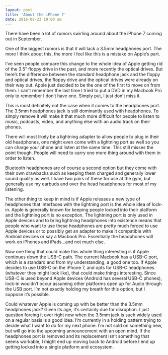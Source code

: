 ```yaml
---
layout: post
title: 'About the iPhone 7'
date: 2016-08-23 10:00 am
---
```


There have been a lot of rumors swirling around about the iPhone 7 coming out in September.

One of the biggest rumors is that it will lack a 3.5mm headphones port. The more I think about this, the more I feel like this is a mistake on Apple’s part.

I’ve seen people compare this change to the whole idea of Apple getting rid of the 3.5” floppy drive in the past, and more recently the optical drives. But here’s the difference between the standard headphone jack and the floppy and optical drives, the floppy drive and the optical drives were already on their way out. Apple just decided to be the one of the first to move on from them. I can’t remember the last time I tried to put a DVD in my Macbook Pro only to remember I don’t have one. Simply put, I just don’t miss it.

This is most definitely not the case when it comes to the headphones port. The 3.5mm headphones jack is still dominantly used with headphones. To simply remove it will make it that much more difficult for people to listen to music, podcasts, video, and anything else with an audio track on their phones.

There will most likely be a lightning adapter to allow people to plug in their old headphones, one might even come with a lightning port as well so you can charge your phone and listen at the same time. This still misses the point though. People will need to carry one more thing around with them in order to listen.

Bluetooth headphones are of course a second option but they come with their own drawbacks such as keeping them charged and generally lower sound quality as well. I have two pairs of these for use at the gym, but generally use my earbuds and over the head headphones for most of my listening.

The other thing to keep in mind is if Apple releases a new type of headphones that interfaces with the lightning port is the whole idea of lock-in. Apple is generally known for keeping people locked into their platform and the lightning port is no exception. The lightning port is only used in Apple devices and to bring lightning headphones into existence means that people who want to use these headphones are pretty much forced to use Apple devices or to possibly get an adapter to make it compatible with Android devices or say a Macbook Pro. Essentially the headphones will work on iPhones and iPads…and not much else.

Now one thing that could make this whole thing interesting is if Apple continues down the USB-C path. The current Macbook has a USB-C port, which is a standard and from my understanding, a good one too. If Apple decides to use USB-C on the iPhone 7, and opts for USB-C headphones (whatever they might look like), that could make things interesting. Since USB-C is used beyond Apple devices (Android has several USB-C phones), lock-in wouldn’t occur assuming other platforms open up for Audio through the USB port. I’m not exactly holding my breath for this option, but I suppose it’s possible.

Could whatever Apple is coming up with be better than the 3.5mm headphones jack? Given its age, it’s certainly due for disruption. I just question forcing it over right now when the 3.5mm jack is such widely used on a regular basis is a good idea. I’m currently in a holding pattern trying to decide what I want to do for my next phone. I’m not sold on something new, but will go into the upcoming announcement with an open mind. If the headphones port is removed and its replacement isn’t something that seems workable, I might end up moving back to Android before I end up getting locked into a single platform and ecosystem.
